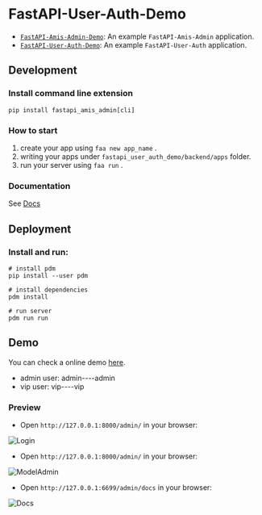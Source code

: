 # FastAPI-User-Auth-Demo

- [`FastAPI-Amis-Admin-Demo`](https://github.com/amisadmin/fastapi_amis_admin_demo): An example `FastAPI-Amis-Admin` application.
- [`FastAPI-User-Auth-Demo`](https://github.com/amisadmin/fastapi_user_auth_demo): An example `FastAPI-User-Auth` application.

## Development

### Install command line extension

`pip install fastapi_amis_admin[cli]`

### How to start

1. create your app using `faa new app_name` .
2. writing your apps under `fastapi_user_auth_demo/backend/apps` folder.
3. run your server using `faa run` .

### Documentation

See [Docs](https://docs.amis.work/)

## Deployment

### Install and run:

```shell
# install pdm
pip install --user pdm

# install dependencies
pdm install

# run server
pdm run run
```

## Demo

You can check a online demo [here](http://user-auth.demo.amis.work/).

- admin user: admin----admin
- vip user: vip----vip

### Preview

- Open `http://127.0.0.1:8000/admin/` in your browser:

![Login](https://s2.loli.net/2022/03/20/SZy6sjaVlBT8gin.png)

- Open `http://127.0.0.1:8000/admin/` in your browser:

![ModelAdmin](https://s2.loli.net/2022/03/20/ItgFYGUONm1jCz5.png)

- Open `http://127.0.0.1:6699/admin/docs` in your browser:

![Docs](https://s2.loli.net/2022/03/20/1GcCiPdmXayxrbH.png)